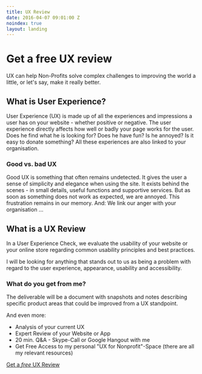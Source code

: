 ```yaml
---
title: UX Review
date: 2016-04-07 09:01:00 Z
noindex: true
layout: landing
---
```


# Get a free UX review

<p class="lead">UX can help Non-Profits solve complex challenges to improving the world a little, or let's say, make it really better.</p>

## What is User Experience?
User Experience (UX) is made up of all the experiences and impressions a user has on your website - whether positive or negative.
The user experience directly affects how well or badly your page works for the user. Does he find what he is looking for? Does he have fun? Is he annoyed? Is it easy to donate something? All these experiences are also linked to your organisation.

### Good vs. bad UX
Good UX is something that often remains undetected. It gives the user a sense of simplicity and elegance when using the site. It exists behind the scenes - in small details, useful functions and supportive services.
But as soon as something does not work as expected, we are annoyed. This frustration remains in our memory. And: We link our anger with your organisation ...

## What is a UX Review
In a User Experience Check, we evaluate the usability of your website or your online store regarding common usability principles and best practices.

I will be looking for anything that stands out to us as being a problem with regard to the user experience, appearance, usability and accessibility.

### What do you get from me?
The deliverable will be a document with snapshots and notes describing specific product areas that could be improved from a UX standpoint.

And even more:
<ul class="hug">
<li>Analysis of your current UX</li>
<li>Expert Review of your Website or App</li>
<li>20 min. Q&A - Skype-Call or Google Hangout with me</li>
<li>Get Free Access to my personal "UX for Nonprofit"-Space (there are all my relevant resources)</li>
</ul>

<a href="#" target="_blank">Get a <i>free</i> UX Review</a>
